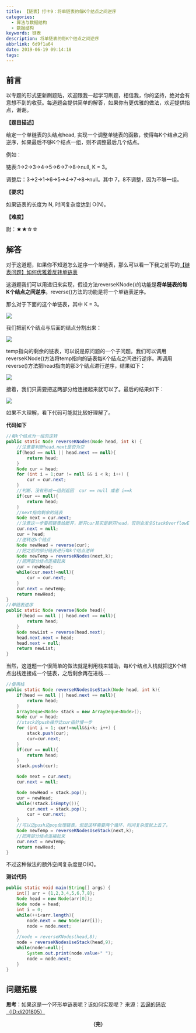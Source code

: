 ```yaml
---
title: 【链表】打卡9：将单链表的每K个结点之间逆序
categories:
  - 算法与数据结构
  - 数据结构
keywords: 链表
description: 将单链表的每K个结点之间逆序
abbrlink: 6d9f1a64
date: 2019-06-19 09:14:18
tags:
---
```


## 前言

以专题的形式更新刷题贴，欢迎跟我一起学习刷题，相信我，你的坚持，绝对会有意想不到的收获。每道题会提供简单的解答，如果你有更优雅的做法，欢迎提供指点，谢谢。

<!--more-->

**【题目描述】**

给定一个单链表的头结点head, 实现一个调整单链表的函数，使得每K个结点之间逆序，如果最后不够K个结点一组，则不调整最后几个结点。

例如：

链表:1->2->3->4->5->6->7->8->null, K = 3。

调整后：3->2->1->6->5->4->7->8->null。其中 7，8不调整，因为不够一组。

**【要求】**

如果链表的长度为 N, 时间复杂度达到 O(N)。

**【难度】**

尉：★★☆☆

## 解答

对于这道题，如果你不知道怎么逆序一个单链表，那么可以看一下我之前写的[【链表问题】如何优雅着反转单链表](https://mp.weixin.qq.com/s?__biz=MzUxNzg0MDc1Mg==&mid=2247484857&idx=2&sn=e02aef30d1ec07df8ff6436c6f0e8518&chksm=f9934fa6cee4c6b007c7888358ea84d7bb929c0574ff6f233c49e669c4c13556c19f4f12cb77&token=1837255454&lang=zh_CN&scene=21#wechat_redirect)

这道题我们可以用递归来实现，假设方法reverseKNode()的功能是**将单链表的每K个结点之间逆序**。reverse()方法的功能是将一个单链表逆序。

那么对于下面的这个单链表，其中 K = 3。

![](http://ww1.sinaimg.cn/large/75a4a8eegy1g467e7visoj20mk01kjrp.jpg)

我们把前K个结点与后面的结点分割出来：

![](http://ww1.sinaimg.cn/large/75a4a8eegy1g467elvn4xj20jj075t9g.jpg)

temp指向的剩余的链表，可以说是原问题的一个子问题。我们可以调用reverseKNode()方法将temp指向的链表每K个结点之间进行逆序。再调用reverse()方法把head指向的那3个结点进行逆序，结果如下：

![](http://ww1.sinaimg.cn/large/75a4a8eegy1g467fr6xpnj20l607djsb.jpg)

接着，我们只需要把这两部分给连接起来就可以了。最后的结果如下：

![](http://ww1.sinaimg.cn/large/75a4a8eegy1g467g15t16j20lj02l0t1.jpg)

如果不大理解，看下代码可能就比较好理解了。

**代码如下**

```java
//每k个结点为一组的逆转
public static Node reverseKNodes(Node head, int k) {
    //注意要判断head.next是否为空
    if(head == null || head.next == null){
        return head;
    }
    Node cur = head;
    for (int i = 1;cur != null && i < k; i++) {
        cur = cur.next;
    }
    //判断，没有形成一组则返回	cur == null 或者 i==k
    if(cur == null){
        return head;
    }
    //next指向剩余的链表
    Node next = cur.next;
    //注意这一步要把链表给断开，断开cur其实是断开head，否则会发生StackOverflowError错误
    cur.next = null;
    cur = head;
    //逆转这k个结点
    Node newHead = reverse(cur);
    //把之后的部分链表进行每k个结点逆转
    Node newTemp = reverseKNodes(next,k);
    //把两部分结点连接起来
    cur = newHead;
    while(cur.next!=null){
        cur = cur.next;
    }
    cur.next = newTemp;
    return newHead;
}
//单链表逆序
public static Node reverse(Node head){
    if(head == null || head.next == null){
        return head;
    }
    Node newList = reverse(head.next);
    head.next.next = head;
    head.next = null;
    return newList;
}
```

当然，这道题一个很简单的做法就是利用栈来辅助，每K个结点入栈就把这K个结点出栈连接成一个链表，之后剩余再在进栈…..

~~~java
//使用栈
public static Node reverseKNodesUseStack(Node head, int k){
    if(head == null || head.next == null){
        return head;
    }
    ArrayDeque<Node> stack = new ArrayDeque<Node>();
    Node cur = head;
    //stack的push操作比cur指针慢一步
    for (int i = 1; cur!=null&&i<k; i++) {
        stack.push(cur);
        cur=cur.next;
    }
    if(cur == null){
        return head;
    }
    stack.push(cur);

    Node next = cur.next;
    cur.next = null;

    Node newHead = stack.pop();
    cur = newHead;
    while(!stack.isEmpty()){
        cur.next = stack.pop();
        cur = cur.next;
    }
    //可以边push边pop处理链表，但是这样需要两个循环，时间复杂度就上去了。
    Node newTemp = reverseKNodesUseStack(next,k);
    //把两部分结点连接起来
    cur.next = newTemp;
    return newHead;
}
~~~

不过这种做法的额外空间复杂度是O(K)。

**测试代码**

~~~java
public static void main(String[] args) {
    int[] arr = {1,2,3,4,5,6,7,8};
    Node head = new Node(arr[0]);
    Node node = head;
    int i = 0;
    while(++i<arr.length){
        node.next = new Node(arr[i]);
        node = node.next;
    }
    //node = reverseKNodes(head,8);
    node = reverseKNodesUseStack(head,9);
    while(node!=null){
        System.out.print(node.value+" ");
        node = node.next;
    }
}
~~~

## 问题拓展

**思考**：如果这是一个环形单链表呢？该如何实现呢？
来源：[苦逼的码农（ID:di201805）](<https://mp.weixin.qq.com/s?__biz=Mzg2NzA4MTkxNQ==&mid=2247485163&idx=2&sn=bdf1052e6a351d7b8c504126471f5a0b&chksm=ce404d3ff937c429885c5f692157a7cc835b54208b58580aad184de71eb076e852dea32600ca&scene=21#wechat_redirect>)



<center style="font-weight:bold">（完）</center>